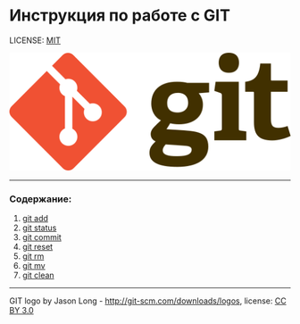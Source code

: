 # Инструкция по работе с GIT

LICENSE: [MIT](./license.md)

![git-logo](./assets/git-logo.png)

---

### Содержание:

1. [git add]()
2. [git status]()
3. [git commit]()
4. [git reset]()
5. [git rm]()
6. [git mv]()
7. [git clean]()


---
GIT logo by Jason Long - http://git-scm.com/downloads/logos, license: [CC BY 3.0](https://creativecommons.org/licenses/by/3.0/)